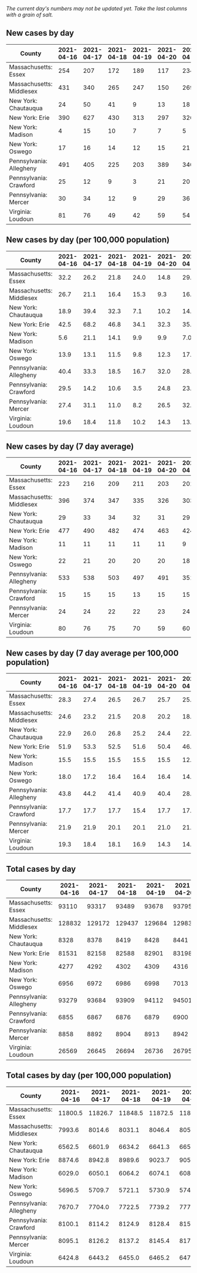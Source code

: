 _The current day's numbers may not be updated yet. Take the last columns with a grain of salt._
## New cases by day

| County | 2021-04-16 | 2021-04-17 | 2021-04-18 | 2021-04-19 | 2021-04-20 | 2021-04-21 | 2021-04-22 |
| --- | --- | --- | --- | --- | --- | --- | --- |
| Massachusetts: Essex | 254 | 207 | 172 | 189 | 117 | 234 | 200 |
| Massachusetts: Middlesex | 431 | 340 | 265 | 247 | 150 | 269 | 263 |
| New York: Chautauqua | 24 | 50 | 41 | 9 | 13 | 18 | 30 |
| New York: Erie | 390 | 627 | 430 | 313 | 297 | 326 | 394 |
| New York: Madison | 4 | 15 | 10 | 7 | 7 | 5 | 5 |
| New York: Oswego | 17 | 16 | 14 | 12 | 15 | 21 | 18 |
| Pennsylvania: Allegheny | 491 | 405 | 225 | 203 | 389 | 340 | 299 |
| Pennsylvania: Crawford | 25 | 12 | 9 | 3 | 21 | 20 | 9 |
| Pennsylvania: Mercer | 30 | 34 | 12 | 9 | 29 | 36 | 16 |
| Virginia: Loudoun | 81 | 76 | 49 | 42 | 59 | 54 | 79 |

## New cases by day (per 100,000 population)

| County | 2021-04-16 | 2021-04-17 | 2021-04-18 | 2021-04-19 | 2021-04-20 | 2021-04-21 | 2021-04-22 |
| --- | --- | --- | --- | --- | --- | --- | --- |
| Massachusetts: Essex | 32.2 | 26.2 | 21.8 | 24.0 | 14.8 | 29.7 | 25.3 |
| Massachusetts: Middlesex | 26.7 | 21.1 | 16.4 | 15.3 | 9.3 | 16.7 | 16.3 |
| New York: Chautauqua | 18.9 | 39.4 | 32.3 | 7.1 | 10.2 | 14.2 | 23.6 |
| New York: Erie | 42.5 | 68.2 | 46.8 | 34.1 | 32.3 | 35.5 | 42.9 |
| New York: Madison | 5.6 | 21.1 | 14.1 | 9.9 | 9.9 | 7.0 | 7.0 |
| New York: Oswego | 13.9 | 13.1 | 11.5 | 9.8 | 12.3 | 17.2 | 14.7 |
| Pennsylvania: Allegheny | 40.4 | 33.3 | 18.5 | 16.7 | 32.0 | 28.0 | 24.6 |
| Pennsylvania: Crawford | 29.5 | 14.2 | 10.6 | 3.5 | 24.8 | 23.6 | 10.6 |
| Pennsylvania: Mercer | 27.4 | 31.1 | 11.0 | 8.2 | 26.5 | 32.9 | 14.6 |
| Virginia: Loudoun | 19.6 | 18.4 | 11.8 | 10.2 | 14.3 | 13.1 | 19.1 |

## New cases by day (7 day average)

| County | 2021-04-16 | 2021-04-17 | 2021-04-18 | 2021-04-19 | 2021-04-20 | 2021-04-21 | 2021-04-22 |
| --- | --- | --- | --- | --- | --- | --- | --- |
| Massachusetts: Essex | 223 | 216 | 209 | 211 | 203 | 201 | 196 |
| Massachusetts: Middlesex | 396 | 374 | 347 | 335 | 326 | 303 | 281 |
| New York: Chautauqua | 29 | 33 | 34 | 32 | 31 | 29 | 26 |
| New York: Erie | 477 | 490 | 482 | 474 | 463 | 424 | 397 |
| New York: Madison | 11 | 11 | 11 | 11 | 11 | 9 | 8 |
| New York: Oswego | 22 | 21 | 20 | 20 | 20 | 18 | 16 |
| Pennsylvania: Allegheny | 533 | 538 | 503 | 497 | 491 | 351 | 336 |
| Pennsylvania: Crawford | 15 | 15 | 15 | 13 | 15 | 15 | 14 |
| Pennsylvania: Mercer | 24 | 24 | 22 | 22 | 23 | 24 | 24 |
| Virginia: Loudoun | 80 | 76 | 75 | 70 | 59 | 60 | 63 |

## New cases by day (7 day average per 100,000 population)

| County | 2021-04-16 | 2021-04-17 | 2021-04-18 | 2021-04-19 | 2021-04-20 | 2021-04-21 | 2021-04-22 |
| --- | --- | --- | --- | --- | --- | --- | --- |
| Massachusetts: Essex | 28.3 | 27.4 | 26.5 | 26.7 | 25.7 | 25.5 | 24.8 |
| Massachusetts: Middlesex | 24.6 | 23.2 | 21.5 | 20.8 | 20.2 | 18.8 | 17.4 |
| New York: Chautauqua | 22.9 | 26.0 | 26.8 | 25.2 | 24.4 | 22.9 | 20.5 |
| New York: Erie | 51.9 | 53.3 | 52.5 | 51.6 | 50.4 | 46.2 | 43.2 |
| New York: Madison | 15.5 | 15.5 | 15.5 | 15.5 | 15.5 | 12.7 | 11.3 |
| New York: Oswego | 18.0 | 17.2 | 16.4 | 16.4 | 16.4 | 14.7 | 13.1 |
| Pennsylvania: Allegheny | 43.8 | 44.2 | 41.4 | 40.9 | 40.4 | 28.9 | 27.6 |
| Pennsylvania: Crawford | 17.7 | 17.7 | 17.7 | 15.4 | 17.7 | 17.7 | 16.5 |
| Pennsylvania: Mercer | 21.9 | 21.9 | 20.1 | 20.1 | 21.0 | 21.9 | 21.9 |
| Virginia: Loudoun | 19.3 | 18.4 | 18.1 | 16.9 | 14.3 | 14.5 | 15.2 |

## Total cases by day

| County | 2021-04-16 | 2021-04-17 | 2021-04-18 | 2021-04-19 | 2021-04-20 | 2021-04-21 | 2021-04-22 |
| --- | --- | --- | --- | --- | --- | --- | --- |
| Massachusetts: Essex | 93110 | 93317 | 93489 | 93678 | 93795 | 94029 | 94229 |
| Massachusetts: Middlesex | 128832 | 129172 | 129437 | 129684 | 129834 | 130103 | 130366 |
| New York: Chautauqua | 8328 | 8378 | 8419 | 8428 | 8441 | 8459 | 8489 |
| New York: Erie | 81531 | 82158 | 82588 | 82901 | 83198 | 83524 | 83918 |
| New York: Madison | 4277 | 4292 | 4302 | 4309 | 4316 | 4321 | 4326 |
| New York: Oswego | 6956 | 6972 | 6986 | 6998 | 7013 | 7034 | 7052 |
| Pennsylvania: Allegheny | 93279 | 93684 | 93909 | 94112 | 94501 | 94841 | 95140 |
| Pennsylvania: Crawford | 6855 | 6867 | 6876 | 6879 | 6900 | 6920 | 6929 |
| Pennsylvania: Mercer | 8858 | 8892 | 8904 | 8913 | 8942 | 8978 | 8994 |
| Virginia: Loudoun | 26569 | 26645 | 26694 | 26736 | 26795 | 26849 | 26928 |

## Total cases by day (per 100,000 population)

| County | 2021-04-16 | 2021-04-17 | 2021-04-18 | 2021-04-19 | 2021-04-20 | 2021-04-21 | 2021-04-22 |
| --- | --- | --- | --- | --- | --- | --- | --- |
| Massachusetts: Essex | 11800.5 | 11826.7 | 11848.5 | 11872.5 | 11887.3 | 11917.0 | 11942.3 |
| Massachusetts: Middlesex | 7993.6 | 8014.6 | 8031.1 | 8046.4 | 8055.7 | 8072.4 | 8088.7 |
| New York: Chautauqua | 6562.5 | 6601.9 | 6634.2 | 6641.3 | 6651.5 | 6665.7 | 6689.4 |
| New York: Erie | 8874.6 | 8942.8 | 8989.6 | 9023.7 | 9056.0 | 9091.5 | 9134.4 |
| New York: Madison | 6029.0 | 6050.1 | 6064.2 | 6074.1 | 6083.9 | 6091.0 | 6098.0 |
| New York: Oswego | 5696.5 | 5709.7 | 5721.1 | 5730.9 | 5743.2 | 5760.4 | 5775.2 |
| Pennsylvania: Allegheny | 7670.7 | 7704.0 | 7722.5 | 7739.2 | 7771.2 | 7799.1 | 7823.7 |
| Pennsylvania: Crawford | 8100.1 | 8114.2 | 8124.9 | 8128.4 | 8153.2 | 8176.9 | 8187.5 |
| Pennsylvania: Mercer | 8095.1 | 8126.2 | 8137.2 | 8145.4 | 8171.9 | 8204.8 | 8219.4 |
| Virginia: Loudoun | 6424.8 | 6443.2 | 6455.0 | 6465.2 | 6479.4 | 6492.5 | 6511.6 |
